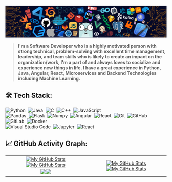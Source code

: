 [![](./src/header_.png)](#)

> <b>I'm a Software Developer who is a highly motivated person with strong technical, problem-solving with excellent time management, leadership, and team skills who is likely to create an impact on the organization/work, I'm a part of and always loves to socialize and experience new things in life. I have a great experience in Python, Java, Angular, React, Microservices and Backend Technologies including Machine Learning.</b>

## 🛠️ Tech Stack:
![Python](https://img.shields.io/badge/-Python-555?style=flat&logo=python)&nbsp;
![Java](https://img.shields.io/badge/-Java-555?style=flat&logo=openjdk&logoColor=FFA518)&nbsp;
![C](https://img.shields.io/badge/-C-555?style=flat&logo=C&logoColor=A8B9CC)&nbsp;
![C++](https://img.shields.io/badge/-C++-555?style=flat&logo=C%2B%2B&logoColor=fff)&nbsp;
![JavaScript](https://img.shields.io/badge/-JavaScript-555?style=flat&logo=javascript)\
![Pandas](https://img.shields.io/badge/-Pandas-555?style=flat&logo=pandas)&nbsp;
![Flask](https://img.shields.io/badge/-Flask-555?style=flat&logo=flask)&nbsp;
![Numpy](https://img.shields.io/badge/-Numpy-555?style=flat&logo=numpy)&nbsp;
![Angular](https://img.shields.io/badge/-Angular-555?style=flat&logo=angular)&nbsp;
![React](https://img.shields.io/badge/-Node.js-555?style=flat&logo=node.js)&nbsp;
![Git](https://img.shields.io/badge/-Git-555?style=flat&logo=git)&nbsp;
![GitHub](https://img.shields.io/badge/-GitHub-555?style=flat&logo=github)&nbsp;
![GitLab](https://img.shields.io/badge/-GitLab-555?style=flat&logo=gitlab)&nbsp;
![Docker](https://img.shields.io/badge/-Docker-555?style=flat&logo=Docker)\
![Visual Studio Code](https://img.shields.io/badge/-Visual%20Studio%20Code-555?style=flat&logo=visual-studio-code&logoColor=007ACC)&nbsp;
![Jupyter](https://img.shields.io/badge/-Jupyter-555?style=flat&logo=jupyter)&nbsp;
![React](https://img.shields.io/badge/-React-555?style=flat&logo=React)&nbsp;

## 📈 GitHub Activity Graph:

<table>
    <tr>
        <td align="center"><a href="https://github.com/Yogesh-Mujawdiya#gh-light-mode-only"><img src="https://github-readme-stats.vercel.app/api?username=yogesh-mujawdiya&show_icons=true&theme=default&include_all_commits=true#gh-light-mode-only" alt="My GitHub Stats"/></a><a href="https://github.com/Yogesh-Mujawdiya#gh-dark-mode-only"><img src="https://github-readme-stats.vercel.app/api?username=Yogesh-Mujawdiya&show_icons=true&theme=tokyonight&include_all_commits=true#gh-dark-mode-only" alt="My GitHub Stats"/></a></td>
        <td rowspan="2" align="center"><a href="https://github.com/Yogesh-Mujawdiya#gh-light-mode-only"><img src="https://github-readme-stats.vercel.app/api/top-langs/?username=Yogesh-Mujawdiya&theme=default&langs_count=8#gh-light-mode-only" alt="My GitHub Stats"/></a><a href="https://github.com/Yogesh-Mujawdiya#gh-dark-mode-only"><img src="https://github-readme-stats.vercel.app/api/top-langs/?username=Yogesh-Mujawdiya&theme=tokyonight&langs_count=8#gh-dark-mode-only" alt="My GitHub Stats"/></a></td>
    </tr>
    <tr>
        <td align="center"><a href="https://github.com/Yogesh-Mujawdiya#gh-light-mode-only"><img src="https://github-readme-streak-stats.herokuapp.com/?user=Yogesh-Mujawdiya&theme=default"/></a><a href="https://github.com/Yogesh-Mujawdiya#gh-dark-mode-only"><img src="https://github-readme-streak-stats.herokuapp.com/?user=Yogesh-Mujawdiya&theme=tokyonight"/></a></td>
    </tr>
</table>